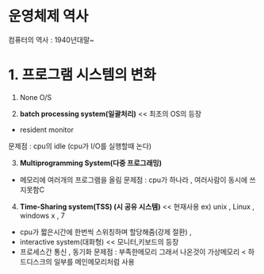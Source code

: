 # 운영체제 역사

 컴퓨터의 역사 : 1940년대말~

# 1. 프로그램 시스템의 변화
 1. None O/S 
 
 2. **batch processing system(일괄처리)** << 최초의 OS의 등장
 - resident monitor 
 
 문제점 : cpu의 idle (cpu가 I/O를 실행할때 논다)
 
 3. **Multiprogramming System(다중 프로그래밍)** 
 - 메모리에 여러개의 프로그램을 올림 
 문제점 : cpu가 하나라 , 여러사람이 동시에 쓰지못함C
 
 4. **Time-Sharing system(TSS) (시 공유 시스템)** << 현재사용
 ex) unix , Linux , windows x , 7 
 - cpu가 짧은시간에 한번씩 스위칭하며 할당해줌(강제 절환) ,
 - interactive system(대화형) << 모니터,키보드의 등장
 - 프로세스간 통신 , 동기화
 문제점 : 부족한메모리
 그래서 나온것이 가상메모리 < 하드디스크의 일부를 메인메모리처럼 사용
